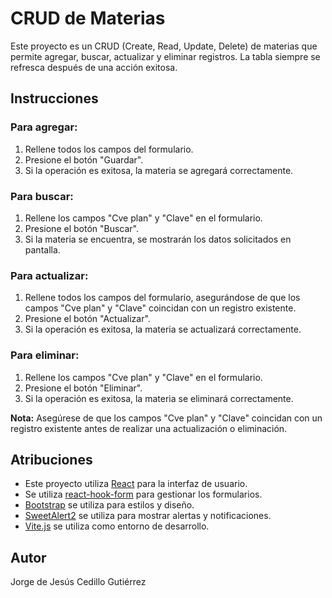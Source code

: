 # CRUD de Materias

Este proyecto es un CRUD (Create, Read, Update, Delete) de materias que permite agregar, buscar, actualizar y eliminar registros. La tabla siempre se refresca después de una acción exitosa.

## Instrucciones

### Para agregar:

1. Rellene todos los campos del formulario.
2. Presione el botón "Guardar".
3. Si la operación es exitosa, la materia se agregará correctamente.

### Para buscar:

1. Rellene los campos "Cve plan" y "Clave" en el formulario.
2. Presione el botón "Buscar".
3. Si la materia se encuentra, se mostrarán los datos solicitados en pantalla.

### Para actualizar:

1. Rellene todos los campos del formulario, asegurándose de que los campos "Cve plan" y "Clave" coincidan con un registro existente.
2. Presione el botón "Actualizar".
3. Si la operación es exitosa, la materia se actualizará correctamente.

### Para eliminar:

1. Rellene los campos "Cve plan" y "Clave" en el formulario.
2. Presione el botón "Eliminar".
3. Si la operación es exitosa, la materia se eliminará correctamente.

**Nota:** Asegúrese de que los campos "Cve plan" y "Clave" coincidan con un registro existente antes de realizar una actualización o eliminación.

## Atribuciones

- Este proyecto utiliza [React](https://reactjs.org/) para la interfaz de usuario.
- Se utiliza [react-hook-form](https://react-hook-form.com/) para gestionar los formularios.
- [Bootstrap](https://getbootstrap.com/) se utiliza para estilos y diseño.
- [SweetAlert2](https://sweetalert2.github.io/) se utiliza para mostrar alertas y notificaciones.
- [Vite.js](https://vitejs.dev/) se utiliza como entorno de desarrollo.

## Autor

Jorge de Jesús Cedillo Gutiérrez

